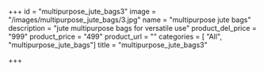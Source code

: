 +++
id = "multipurpose_jute_bags3"
image = "/images/multipurpose_jute_bags/3.jpg"
name = "multipurpose jute bags"
description = "jute multipurpose bags for versatile use"
product_del_price = "999"
product_price = "499"
product_url = ""
categories = [ "All", "multipurpose_jute_bags"]
title = "multipurpose_jute_bags3"

+++

